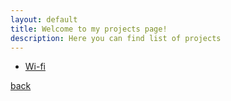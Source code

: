 ```yaml
---
layout: default
title: Welcome to my projects page!
description: Here you can find list of projects
---
```



* [Wi-fi](https://drive.google.com/file/d/11LRbAZjNweg41XpWzFcBZFOsHjzq1MX8/view?usp=sharing) 

[back](./)                                                
